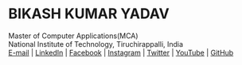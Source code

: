 # BIKASH KUMAR YADAV                                                                       
 Master of Computer Applications(MCA)                                                   
 National Institute of Technology, Tiruchirappalli, India                                       
[E-mail](mailto:yaduvanshibikash1998@gmail.com) | [LinkedIn](https://www.linkedin.com/in/bikash-kumar-yadav-461237223/) | [Facebook](https://www.facebook.com/sudip16022002/) | [Instagram]() | [Twitter]() | [YouTube]() | [GitHub](https://github.com/034-BikashKumarYadav)
